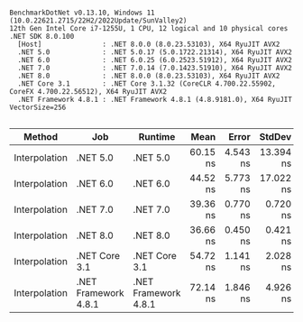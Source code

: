 ```

BenchmarkDotNet v0.13.10, Windows 11 (10.0.22621.2715/22H2/2022Update/SunValley2)
12th Gen Intel Core i7-1255U, 1 CPU, 12 logical and 10 physical cores
.NET SDK 8.0.100
  [Host]               : .NET 8.0.0 (8.0.23.53103), X64 RyuJIT AVX2
  .NET 5.0             : .NET 5.0.17 (5.0.1722.21314), X64 RyuJIT AVX2
  .NET 6.0             : .NET 6.0.25 (6.0.2523.51912), X64 RyuJIT AVX2
  .NET 7.0             : .NET 7.0.14 (7.0.1423.51910), X64 RyuJIT AVX2
  .NET 8.0             : .NET 8.0.0 (8.0.23.53103), X64 RyuJIT AVX2
  .NET Core 3.1        : .NET Core 3.1.32 (CoreCLR 4.700.22.55902, CoreFX 4.700.22.56512), X64 RyuJIT AVX2
  .NET Framework 4.8.1 : .NET Framework 4.8.1 (4.8.9181.0), X64 RyuJIT VectorSize=256


```
| Method        | Job                  | Runtime              | Mean     | Error    | StdDev    | Median   | Ratio        | RatioSD |
|-------------- |--------------------- |--------------------- |---------:|---------:|----------:|---------:|-------------:|--------:|
| Interpolation | .NET 5.0             | .NET 5.0             | 60.15 ns | 4.543 ns | 13.394 ns | 53.36 ns | 2.01x slower |   0.38x |
| Interpolation | .NET 6.0             | .NET 6.0             | 44.52 ns | 5.773 ns | 17.022 ns | 33.65 ns | 2.02x slower |   0.19x |
| Interpolation | .NET 7.0             | .NET 7.0             | 39.36 ns | 0.770 ns |  0.720 ns | 39.42 ns | 1.07x slower |   0.02x |
| Interpolation | .NET 8.0             | .NET 8.0             | 36.66 ns | 0.450 ns |  0.421 ns | 36.57 ns |     baseline |         |
| Interpolation | .NET Core 3.1        | .NET Core 3.1        | 54.72 ns | 1.141 ns |  2.028 ns | 54.30 ns | 1.48x slower |   0.07x |
| Interpolation | .NET Framework 4.8.1 | .NET Framework 4.8.1 | 72.14 ns | 1.846 ns |  4.926 ns | 70.98 ns | 1.99x slower |   0.14x |
